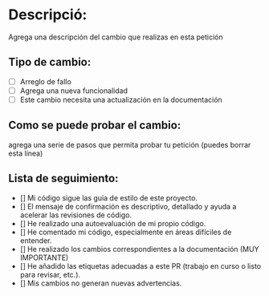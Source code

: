 # Descripció:
Agrega una descripción del cambio que realizas en esta petición

## Tipo de cambio:
- [ ] Arreglo de fallo
- [ ] Agrega una nueva funcionalidad
- [ ] Este cambio necesita una actualización en la documentación

## Como se puede probar el cambio:
agrega una serie de pasos que permita probar tu petición (puedes borrar esta línea)

## Lista de seguimiento:
- [] Mi código sigue las guia de estilo de este proyecto.
- [] El mensaje de confirmación es descriptivo, detallado y ayuda a acelerar las revisiones de código.
- [] He realizado una autoevaluación de mi propio código.
- [] He comentado mi código, especialmente en áreas difíciles de entender.
- [] He realizado los cambios correspondientes a la documentación (MUY IMPORTANTE)
- [] He añadido las etiquetas adecuadas a este PR (trabajo en curso o listo para revisar, etc.).
- [] Mis cambios no generan nuevas advertencias.
